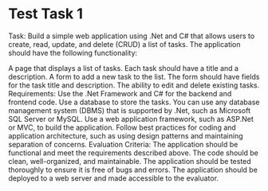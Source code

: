 # Test Task 1
Task:
Build a simple web application using .Net and C# that allows users to create, read, update, and delete (CRUD) a list of tasks. The application should have the following functionality:

A page that displays a list of tasks. Each task should have a title and a description.
A form to add a new task to the list. The form should have fields for the task title and description.
The ability to edit and delete existing tasks.
Requirements:
Use the .Net Framework and C# for the backend and frontend code.
Use a database to store the tasks. You can use any database management system (DBMS) that is supported by .Net, such as Microsoft SQL Server or MySQL.
Use a web application framework, such as ASP.Net or MVC, to build the application.
Follow best practices for coding and application architecture, such as using design patterns and maintaining separation of concerns.
Evaluation Criteria:
The application should be functional and meet the requirements described above.
The code should be clean, well-organized, and maintainable.
The application should be tested thoroughly to ensure it is free of bugs and errors.
The application should be deployed to a web server and made accessible to the evaluator.
